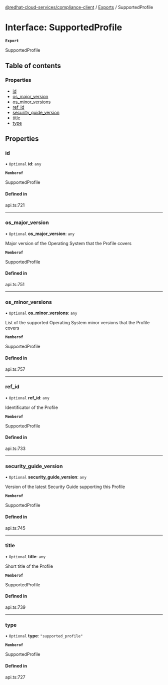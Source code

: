[@redhat-cloud-services/compliance-client](../README.md) / [Exports](../modules.md) / SupportedProfile

# Interface: SupportedProfile

**`Export`**

SupportedProfile

## Table of contents

### Properties

- [id](SupportedProfile.md#id)
- [os\_major\_version](SupportedProfile.md#os_major_version)
- [os\_minor\_versions](SupportedProfile.md#os_minor_versions)
- [ref\_id](SupportedProfile.md#ref_id)
- [security\_guide\_version](SupportedProfile.md#security_guide_version)
- [title](SupportedProfile.md#title)
- [type](SupportedProfile.md#type)

## Properties

### id

• `Optional` **id**: `any`

**`Memberof`**

SupportedProfile

#### Defined in

api.ts:721

___

### os\_major\_version

• `Optional` **os\_major\_version**: `any`

Major version of the Operating System that the Profile covers

**`Memberof`**

SupportedProfile

#### Defined in

api.ts:751

___

### os\_minor\_versions

• `Optional` **os\_minor\_versions**: `any`

List of the supported Operating System minor versions that the Profile covers

**`Memberof`**

SupportedProfile

#### Defined in

api.ts:757

___

### ref\_id

• `Optional` **ref\_id**: `any`

Identificator of the Profile

**`Memberof`**

SupportedProfile

#### Defined in

api.ts:733

___

### security\_guide\_version

• `Optional` **security\_guide\_version**: `any`

Version of the latest Security Guide supporting this Profile

**`Memberof`**

SupportedProfile

#### Defined in

api.ts:745

___

### title

• `Optional` **title**: `any`

Short title of the Profile

**`Memberof`**

SupportedProfile

#### Defined in

api.ts:739

___

### type

• `Optional` **type**: ``"supported_profile"``

**`Memberof`**

SupportedProfile

#### Defined in

api.ts:727
